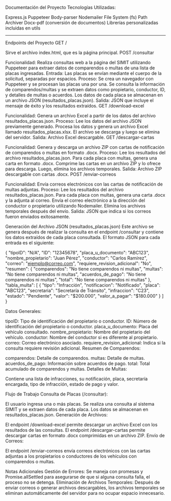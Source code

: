 Documentación del Proyecto
Tecnologías Utilizadas:

Express.js
Puppeteer
Body-parser
Nodemailer
File System (fs)
Path
Archiver
Docx-pdf (conversión de documentos)
Librerías personalizadas incluidas en utils


______________________________________________________________________________________________________________________________________________________________________________________________

Endpoints del Proyecto
GET /

Sirve el archivo index.html, que es la página principal.
POST /consultar

Funcionalidad: Realiza consultas web a la página del SIMIT utilizando Puppeteer para extraer datos de comparendos o multas de una lista de placas ingresadas.
Entrada: Las placas se envían mediante el cuerpo de la solicitud, separadas por espacios.
Proceso:
Se crea un navegador con Puppeteer y se procesan las placas una por una.
Se consulta la información de comparendos/multas y se extraen datos como propietario, conductor, ID, y detalles de multas o acuerdos.
Los datos de cada placa se almacenan en un archivo JSON (resultados_placas.json).
Salida:
JSON que incluye el mensaje de éxito y los resultados extraídos.
GET /download-excel

Funcionalidad: Genera un archivo Excel a partir de los datos del archivo resultados_placas.json.
Proceso:
Lee los datos del archivo JSON previamente generado.
Procesa los datos y genera un archivo Excel llamado resultados_placas.xlsx.
El archivo se descarga y luego se elimina del servidor.
Salida: Archivo Excel descargable.
GET /descargar-cartas

Funcionalidad: Genera y descarga un archivo ZIP con cartas de notificación de comparendos o multas en formato .docx.
Proceso:
Lee los resultados del archivo resultados_placas.json.
Para cada placa con multas, genera una carta en formato .docx.
Comprime las cartas en un archivo ZIP y lo ofrece para descarga.
Luego, elimina los archivos temporales.
Salida: Archivo ZIP descargable con cartas .docx.
POST /enviar-correos

Funcionalidad: Envía correos electrónicos con las cartas de notificación de multas adjuntas.
Proceso:
Lee los resultados del archivo resultados_placas.json.
Para cada placa con multas, genera una carta .docx y la adjunta al correo.
Envía el correo electrónico a la dirección del conductor o propietario utilizando Nodemailer.
Elimina los archivos temporales después del envío.
Salida: JSON que indica si los correos fueron enviados exitosamente.


Generación del Archivo JSON (resultados_placas.json)
Este archivo se genera después de realizar la consulta en el endpoint /consultar y contiene los datos extraídos de cada placa consultada. El formato JSON para cada entrada es el siguiente:


{
  "tipoID": "N/A", 
  "ID": "12345678", 
  "placa_u_documento": "ABC123", 
  "nombre_propietario": "Juan Pérez", 
  "conductor": "Carlos Ramírez", 
  "correo": "ejemplo@correo.com", 
  "requiere_revision_adicional": "No", 
  "resumen": {
    "comparendos": "No tiene comparendos ni multas", 
    "multas": "No tiene comparendos ni multas", 
    "acuerdos_de_pago": "No tiene comparendos ni multas", 
    "total": "No tiene comparendos ni multas"
  },
  "tabla_multa": [
    {
      "tipo": "Infracción", 
      "notificacion": "Notificado", 
      "placa": "ABC123", 
      "secretaria": "Secretaría de Tránsito", 
      "infraccion": "C23", 
      "estado": "Pendiente", 
      "valor": "$200.000", 
      "valor_a_pagar": "$180.000"
    }
  ]
}


Datos Generales:

tipoID: Tipo de identificación del propietario o conductor.
ID: Número de identificación del propietario o conductor.
placa_u_documento: Placa del vehículo consultado.
nombre_propietario: Nombre del propietario del vehículo.
conductor: Nombre del conductor si es diferente al propietario.
correo: Correo electrónico asociado.
requiere_revision_adicional: Indica si la consulta requiere revisión adicional.
Resumen de Comparendos:

comparendos: Detalle de comparendos.
multas: Detalle de multas.
acuerdos_de_pago: Información sobre acuerdos de pago.
total: Total acumulado de comparendos y multas.
Detalles de Multas:

Contiene una lista de infracciones, su notificación, placa, secretaría encargada, tipo de infracción, estado de pago y valor.




Flujo de Trabajo
Consulta de Placas (/consultar):

El usuario ingresa una o más placas. Se realiza una consulta al sistema SIMIT y se extraen datos de cada placa.
Los datos se almacenan en resultados_placas.json.
Generación de Archivos:

El endpoint /download-excel permite descargar un archivo Excel con los resultados de las consultas.
El endpoint /descargar-cartas permite descargar cartas en formato .docx comprimidas en un archivo ZIP.
Envío de Correos:

El endpoint /enviar-correos envía correos electrónicos con las cartas adjuntas a los propietarios o conductores de los vehículos con comparendos o multas.




Notas Adicionales
Gestión de Errores: Se maneja con promesas y Promise.allSettled para asegurarse de que si alguna consulta falla, el proceso no se detenga.
Eliminación de Archivos Temporales: Después de enviar correos o generar archivos descargables, los archivos temporales se eliminan automáticamente del servidor para no ocupar espacio innecesario.